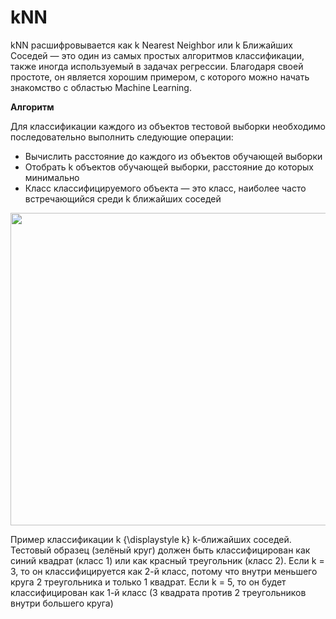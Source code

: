 # kNN

kNN расшифровывается как k Nearest Neighbor или k Ближайших Соседей — это один из самых простых алгоритмов классификации, также иногда используемый в задачах регрессии. Благодаря своей простоте, он является хорошим примером, с которого можно начать знакомство с областью Machine Learning.

<b>Алгоритм</b>

Для классификации каждого из объектов тестовой выборки необходимо последовательно выполнить следующие операции:

<ul>
  <li>Вычислить расстояние до каждого из объектов обучающей выборки</li>
  <li>Отобрать k объектов обучающей выборки, расстояние до которых минимально</li>
  <li>Класс классифицируемого объекта — это класс, наиболее часто встречающийся среди k ближайших соседей</li>
</ul>

 <img src="https://cdn.analyticsvidhya.com/wp-content/uploads/2018/03/knn3.png" width="550" height="500"> 
 
<p>Пример классификации k {\displaystyle k} k-ближайших соседей. Тестовый образец (зелёный круг) должен быть классифицирован как синий квадрат (класс 1) или как красный треугольник (класс 2). Если k = 3, то он классифицируется как 2-й класс, потому что внутри меньшего круга 2 треугольника и только 1 квадрат. Если k = 5, то он будет классифицирован как 1-й класс (3 квадрата против 2 треугольников внутри большего круга)</p>
